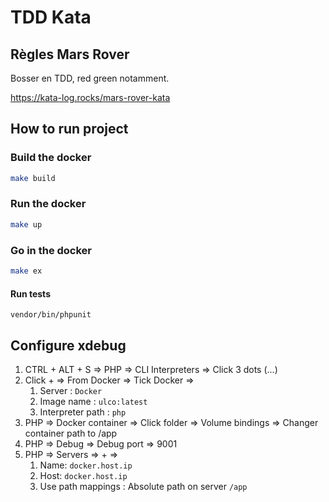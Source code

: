 # TDD Kata

## Règles Mars Rover

Bosser en TDD, red green notamment.

https://kata-log.rocks/mars-rover-kata

## How to run project

### Build the docker

```bash
make build
```

### Run the docker

```bash
make up
```

### Go in the docker

```bash
make ex
```

#### Run tests

```
vendor/bin/phpunit
```

## Configure xdebug

1. CTRL + ALT + S => PHP => CLI Interpreters => Click 3 dots (...)
2. Click + => From Docker => Tick Docker =>
    1. Server : `Docker`
    2. Image name : `ulco:latest`
    3. Interpreter path : `php`
3. PHP => Docker container => Click folder => Volume bindings => Changer container path to /app
4. PHP => Debug => Debug port => 9001
5. PHP => Servers => + =>
    1. Name: `docker.host.ip`
    2. Host: `docker.host.ip`
    3. Use path mappings : Absolute path on server `/app`